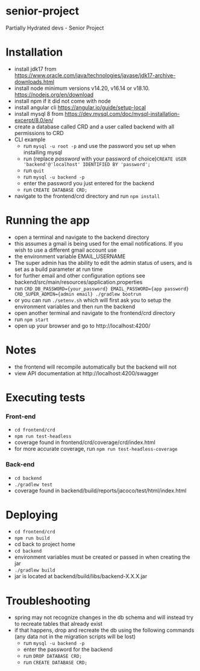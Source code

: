 # senior-project
Partially Hydrated devs - Senior Project

# Installation
- install jdk17 from https://www.oracle.com/java/technologies/javase/jdk17-archive-downloads.html
- install node minimum versions v14.20, v16.14 or v18.10. https://nodejs.org/en/download
- install npm if it did not come with node
- install angular cli https://angular.io/guide/setup-local
- install mysql 8 from https://dev.mysql.com/doc/mysql-installation-excerpt/8.0/en/
- create a database called CRD and a user called backend with all permissions to CRD
- CLI example
  - run `mysql -u root -p` and use the password you set up when installing mysql
  - run (replace *password* with your password of choice)`CREATE USER 'backend'@'localhost' IDENTIFIED BY 'password';`
  - run `quit`
  - run `mysql -u backend -p`
  - enter the password you just entered for the backend
  - run `CREATE DATABASE CRD;`
- navigate to the frontend/crd directory and run `npm install`

# Running the app
- open a terminal and navigate to the backend directory
- this assumes a gmail is being used for the email notifications. If you wish to use a different gmail account use 
- the environment variable EMAIL_USERNAME
- The super admin has the ability to edit the admin status of users, and is set as a build parameter at run time
- for further email and other configuration options see backend/src/main/resources/application.properties
- run `CRD_DB_PASSWORD={your_password} EMAIL_PASSWORD={app password} CRD_SUPER_ADMIN={admin email} ./gradlew bootrun`
- or you can run `./setenv.sh` which will first ask you to setup the environment variables and then run the backend
- open another terminal and navigate to the frontend/crd directory
- run `npm start`
- open up your browser and go to http://localhost:4200/

# Notes
- the frontend will recompile automatically but the backend will not
- view API documentation at http://localhost:4200/swagger

# Executing tests
### Front-end
- `cd frontend/crd`
- `npm run test-headless`
- coverage found in frontend/crd/coverage/crd/index.html
- for more accurate coverage, run `npm run test-headless-coverage`
### Back-end
- `cd backend`
- `./gradlew test`
- coverage found in backend/build/reports/jacoco/test/html/index.html

# Deploying
- `cd frontend/crd`
- `npm run build`
- cd back to project home
- `cd backend`
- environment variables must be created or passed in when creating the jar
- `./gradlew build`
- jar is located at backend/build/libs/backend-X.X.X.jar

# Troubleshooting
- spring may not recognize changes in the db schema and will instead try to recreate tables that already exist
- if that happens, drop and recreate the db using the following commands (any data not in the migration scripts will be lost)
  - run `mysql -u backend -p`
  - enter the password for the backend
  - run `DROP DATABASE CRD;`
  - run `CREATE DATABASE CRD;`